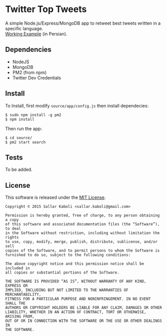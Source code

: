 Twitter Top Tweets
===
A simple Node.js/Express/MongoDB app to retweet best tweets written in a specific language.  
[Working Example](https://twitter.com/farsi_favorites) (in Persian).

## Dependencies
* NodeJS 
* MongoDB
* PM2 (from npm)
* Twitter Dev Credentials

## Install
To Install, first modify `source/app/config.js` then install dependecies:

    $ sudo npm install -g pm2
    $ npm install
    
Then run the app:

    $ cd source/
    $ pm2 start search

## Tests
To be added.

## License
This software is released under the [MIT License](http://sallar.mit-license.org/).  

    Copyright © 2015 Sallar Kaboli <sallar.kaboli@gmail.com>
    
    Permission is hereby granted, free of charge, to any person obtaining a copy
    of this software and associated documentation files (the “Software”), to deal
    in the Software without restriction, including without limitation the rights
    to use, copy, modify, merge, publish, distribute, sublicense, and/or sell
    copies of the Software, and to permit persons to whom the Software is
    furnished to do so, subject to the following conditions:
    
    The above copyright notice and this permission notice shall be included in
    all copies or substantial portions of the Software.
    
    THE SOFTWARE IS PROVIDED “AS IS”, WITHOUT WARRANTY OF ANY KIND, EXPRESS OR
    IMPLIED, INCLUDING BUT NOT LIMITED TO THE WARRANTIES OF MERCHANTABILITY,
    FITNESS FOR A PARTICULAR PURPOSE AND NONINFRINGEMENT. IN NO EVENT SHALL THE
    AUTHORS OR COPYRIGHT HOLDERS BE LIABLE FOR ANY CLAIM, DAMAGES OR OTHER
    LIABILITY, WHETHER IN AN ACTION OF CONTRACT, TORT OR OTHERWISE, ARISING FROM,
    OUT OF OR IN CONNECTION WITH THE SOFTWARE OR THE USE OR OTHER DEALINGS IN
    THE SOFTWARE.
    